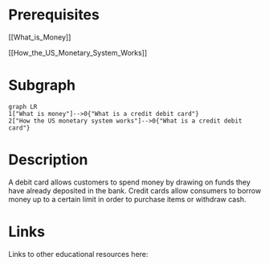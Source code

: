 # Prerequisites
[[What_is_Money]]


[[How_the_US_Monetary_System_Works]]

# Subgraph

```mermaid
graph LR
1["What is money"]-->0{"What is a credit debit card"}
2["How the US monetary system works"]-->0{"What is a credit debit card"}
```



# Description
  
A debit card allows customers to spend money by drawing on funds they have already deposited in the bank. Credit cards allow consumers to borrow money up to a certain limit in order to purchase items or withdraw cash.

# Links
Links to other educational resources here:
